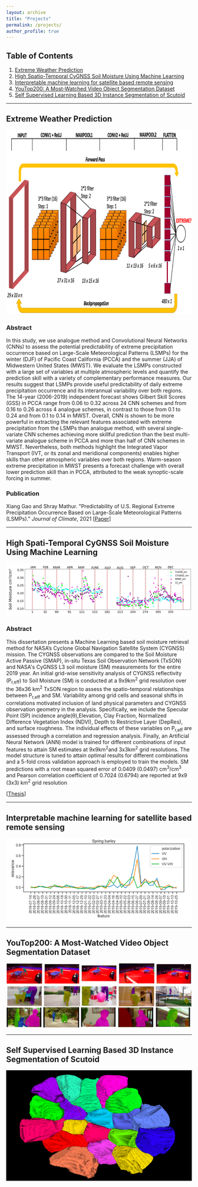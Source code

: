 ```yaml
---
layout: archive
title: "Projects"
permalink: /projects/
author_profile: true
---
```


<!--{% include base_path %}

{% for post in site.publications reversed %}
  {% include archive-single.html %}
{% endfor %}
-->
## Table of Contents

1. [Extreme Weather Prediction](#extreme)
2. [High Spatio-Temporal CyGNSS Soil Moisture Using Machine Learning](#cygnss)
3. [Interpretable machine learning for satellite based remote sensing](#explainable)
4. [YouTop200: A Most-Watched Video Object Segmentation Dataset](#youtop)
5. [Self Supervised Learning Based 3D Instance Segmentation of Scutoid](#scutoid)

------------------------------------------------------------------------------
## Extreme Weather Prediction <a name="extreme"></a>

<!-- ![](/files/figures/MIT/PCCA_res.png) -->
<!-- ![](/files/figures/MIT/cnn_arch_fig.png) -->
<img src="/files/figures/MIT/cnn_arch_fig.png" width = '960' height = '500'>
<!-- <img src="/files/figures/MIT/PCCA_res.png" width = '800' height = 'auto'> -->

### Abstract

In this study, we use analogue method and Convolutional Neural Networks (CNNs) to assess the potential predictability of extreme precipitation occurrence based on Large-Scale Meteorological Patterns (LSMPs) for the winter (DJF) of Pacific Coast California (PCCA) and the summer (JJA) of Midwestern United States (MWST). We evaluate the LSMPs constructed with a large set of variables at multiple atmospheric levels and quantify the prediction skill with a variety of complementary performance measures. Our results suggest that LSMPs provide useful predictability of daily extreme precipitation occurrence and its interannual variability over both regions. The 14-year (2006-2019) independent forecast shows Gilbert Skill Scores (GSS) in PCCA range from 0.06 to 0.32 across 24 CNN schemes and from 0.16 to 0.26 across 4 analogue schemes, in contrast to those from 0.1 to 0.24 and from 0.1 to 0.14 in MWST. Overall, CNN is shown to be more powerful in extracting the relevant features associated with extreme precipitation from the LSMPs than analogue method, with several single-variate CNN schemes achieving more skillful prediction than the best multi-variate analogue scheme in PCCA and more than half of CNN schemes in MWST. Nevertheless, both methods highlight the Integrated Vapor Transport (IVT, or its zonal and meridional components) enables higher skills than other atmospheric variables over both regions. Warm-season extreme precipitation in MWST presents a forecast challenge with overall lower prediction skill than in PCCA, attributed to the weak synoptic-scale forcing in summer.

### Publication

Xiang Gao and Shray Mathur. "Predictability of U.S. Regional Extreme Precipitation Occurrence Based on Large-Scale Meteorological Patterns (LSMPs)." *Journal of Climate*, 2021 [[Paper](https://doi.org/10.1175/JCLI-D-21-0137.1)]

<!-- The field of ***connectomics*** aims to reconstruct the wiring diagram of the brain by mapping the neural connections at the level of individual synapses. Recent advances in electronic microscopy (EM) have enabled the collection of a large number of image stacks at nanometer resolution, but the annotation requires expertise and is super time-consuming. Here we provide a deep learning framework powered by [PyTorch](https://pytorch.org/) for automatic and semi-automatic image segmentation in connectomics. This repository is actively under development by Visual Computing Group ([VCG](https://vcg.seas.harvard.edu)) at Harvard University. -->

<!-- ### [[Documentation](https://zudi-lin.github.io/pytorch_connectomics/build/html/index.html)] [[GitHub](https://github.com/zudi-lin/pytorch_connectomics#pytorch-connectomics)] -->

<!-- Besides installation guidance and package references, we provide several tutorials covering both semantic and instance segmentation for [neurons](https://zudi-lin.github.io/pytorch_connectomics/build/html/tutorials/snemi.html), and other biological structures like [synapses](https://zudi-lin.github.io/pytorch_connectomics/build/html/tutorials/cremi.html) and [mitochondria](https://zudi-lin.github.io/pytorch_connectomics/build/html/tutorials/mito.html). -->

------------------------------------------------------------------------------
## High Spati-Temporal CyGNSS Soil Moisture Using Machine Learning <a name="cygnss"></a>

![Two-stream active](/files/figures/UT/scatter_daily_36km_all_months.png)

### Abstract

This dissertation presents a Machine Learning based soil moisture retrieval method for NASA’s Cyclone Global Navigation Satellite System (CYGNSS) mission. The CYGNSS observations are compared to the Soil Moisture Active Passive (SMAP), in-situ Texas Soil Observation Network (TxSON) and NASA's CyGNSS L3 soil moisture (SM) measurements for the entire 2019 year. An initial grid-wise sensitivity analysis of CYGNSS reflectivity (P<sub>r,eff</sub>) to Soil Moisture (SM) is conducted at a 9x9km<sup>2</sup> grid resolution over the 36x36 km<sup>2</sup> TxSON region to assess the spatio-temporal relationships between P<sub>r,eff</sub> and SM. Variability among grid cells and seasonal shifts in correlations motivated inclusion of land physical parameters and CYGNSS observation geometry in the analysis.  Specifically, we include the Specular Point (SP) incidence angle(θ),Elevation, Clay Fraction, Normalized Difference Vegetation Index (NDVI), Depth to Restrictive Layer (DepRes), and surface roughness. The individual effects of these variables on P<sub>r,eff </sub> are assessed through a correlation and regression analysis. Finally, an Artificial Neural Network (ANN) model is trained for different combinations of input features to attain SM estimates at 9x9km<sup>2</sup>and 3x3km<sup>2</sup> grid resolutions. The model structure is tuned to attain optimal results for different combinations and a 5-fold cross validation approach is employed to train the models. SM predictions with a root mean squared error of 0.0409 (0.0497) cm<sup>3</sup>/cm<sup>3</sup> and Pearson correlation coefficient of 0.7024 (0.6794) are reported at 9x9 (3x3) km<sup>2</sup> grid resolution

[[Thesis](/files/UT/Thesis.pdf)]

<!-- Zudi Lin, [Donglai Wei](https://donglaiw.github.io), [Won-Dong Jang](https://wdjang.github.io), Siyan Zhou, Xupeng Chen, [Xueying Wang](https://sites.google.com/view/snowxwang/home?authuser=0), Richard Schalek, Daniel Berger, [Brian Matejek](https://www.brianmatejek.com), Lee Kamentsky, Adi Suissa-Peleg, [Daniel Haehn](https://danielhaehn.com), [Thouis Jones](https://personal.broadinstitute.org/thouis/), Toufiq Parag, [Jeff Lichtman](https://lichtmanlab.fas.harvard.edu/people/jeff-lichtman) and [Hanspeter Pfister](https://en.wikipedia.org/wiki/Hanspeter_Pfister). "Two-Stream Active Query Suggestion for Active Learning in Connectomics." *European Conference on Computer Vision* (**ECCV**), 2020 [[Paper](https://www.ecva.net/papers/eccv_2020/papers_ECCV/papers/123630103.pdf)][[Supp.](https://www.ecva.net/papers/eccv_2020/papers_ECCV/papers/123630103-supp.pdf)]

### Code

* Mitocondria Segmentation on the Lucchi Dataset [[Link](https://zudi-lin.github.io/pytorch_connectomics/build/html/tutorials/mito.html#semantic-segmentation)]
* Synaptic Cleft Detection on the CREMI Dataset [[Link](https://zudi-lin.github.io/pytorch_connectomics/build/html/tutorials/synapse.html#synaptic-cleft-detection)]
* Synaptic Polarity Detection on the EM-R50 Dataset [[Link](https://zudi-lin.github.io/pytorch_connectomics/build/html/tutorials/synapse.html#synaptic-polarity-detection)]
* ***Two-Stream Query Suggestion*** Algorithm [[Link](https://github.com/zudi-lin/pytorch_connectomics/blob/master/scripts/tools/active_learning/two_stream.py)]

### Dataset

Todo

### Acknowledgements

This project has been partially supported by NSF award IIS-1835231 and NIH award 5U54CA225088-03. -->

------------------------------------------------------------------------------
## Interpretable machine learning for satellite based remote sensing<a name="explainable"></a>

![Two-stream active](/files/figures/Aarhus/lineplot_fig.png)

------------------------------------------------------------------------------
## YouTop200: A Most-Watched Video Object Segmentation Dataset <a name="youtop"></a>

![Two-stream active](/files/figures/Harvard/segs_upd.png)


------------------------------------------------------------------------------
## Self Supervised Learning Based 3D Instance Segmentation of Scutoid <a name="scutoid"></a>

<!-- ![Two-stream active](/files/figures/Harvard/scutoid_fig.png) -->

<img src="/files/figures/Harvard/scutoid_fig.png" width = '960' height = '300'>

<!-- ### MitoEM Challenge: Large-scale 3D Mitochondria Instance Segmentation

<a href="https://mitoem.grand-challenge.org">
<img style="float:left;margin:10px 10px 0px 0px" src="/files/figures/challenges/mitoem_logo.png" alt="MitoEM Logo" width="160" height="160">
</a>

The task is the ***3D mitochondria instance segmentation*** on two 30x30x30 μm^3 datasets, 1000x4096x4096 in voxels at (30, 8, 8) nanometer (nm) resolution. The electron microscopy (EM) image volumes are acquired from a rat (MitoEM-R) and a human (MitoEM-H) tissue, respectively. The mitochondria can display a complex morphology, *e.g.*, mitochondria-on-a-string (MOAS) instances that are connected by thin microtubules, and multiple instances can entangle with each other. Our [MitoEM challenge](https://mitoem.grand-challenge.org) is held at [IEEE ISBI 2021](https://biomedicalimaging.org/2021/). -->
